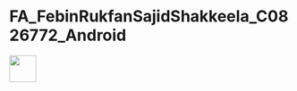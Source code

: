 # FA_FebinRukfanSajidShakkeela_C0826772_Android

<img src="https://github.com/favicon.ico" width="48">
